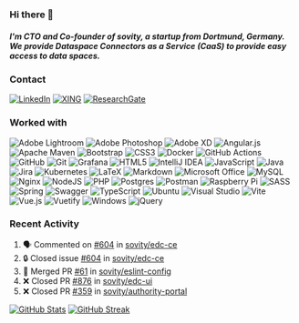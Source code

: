 ### Hi there 👋

##### I'm CTO and Co-founder of sovity, a startup from Dortmund, Germany. We provide Dataspace Connectors as a Service (CaaS) to provide easy access to data spaces.

### Contact

[![LinkedIn](https://img.shields.io/badge/LinkedIn-%230077B5.svg?style=flat-square&logo=linkedin&logoColor=white)](https://www.linkedin.com/in/SebastianOpriel)
[![XING](https://img.shields.io/badge/xing-%23006567.svg?style=flat-square&logo=xing&logoColor=white)](https://www.xing.com/profile/Sebastian_Opriel)
[![ResearchGate](https://img.shields.io/badge/ResearchGate-00CCBB?style=flat-square&logo=ResearchGate&logoColor=white)](https://www.researchgate.net/profile/Sebastian-Opriel)

### Worked with

![Adobe Lightroom](https://img.shields.io/badge/Adobe%20Lightroom-31A8FF.svg?style=flat-square&logo=Adobe%20Lightroom&logoColor=white)
![Adobe Photoshop](https://img.shields.io/badge/Adobe%20Photoshop-%2331A8FF.svg?style=flat-square&logo=adobe%20photoshop&logoColor=white)
![Adobe XD](https://img.shields.io/badge/Adobe%20XD-470137?style=flat-square&logo=Adobe%20XD&logoColor=#FF61F6)
![Angular.js](https://img.shields.io/badge/angular.js-%23E23237.svg?style=flat-square&logo=angularjs&logoColor=white)
![Apache Maven](https://img.shields.io/badge/Apache%20Maven-C71A36?style=flat-square&logo=Apache%20Maven&logoColor=white)
![Bootstrap](https://img.shields.io/badge/Bootstrap-%23563D7C.svg?style=flat-square&logo=bootstrap&logoColor=white)
![CSS3](https://img.shields.io/badge/CSS3-%231572B6.svg?style=flat-square&logo=css3&logoColor=white)
![Docker](https://img.shields.io/badge/Docker-%230db7ed.svg?style=flat-square&logo=docker&logoColor=white)
![GitHub Actions](https://img.shields.io/badge/GitHub%20Actions-%232671E5.svg?style=flat-square&logo=githubactions&logoColor=white)
![GitHub](https://img.shields.io/badge/GitHub-%23121011.svg?style=flat-square&logo=github&logoColor=white)
![Git](https://img.shields.io/badge/Git-%23F05033.svg?style=flat-square&logo=git&logoColor=white)
![Grafana](https://img.shields.io/badge/grafana-%23F46800.svg?style=flat-square&logo=grafana&logoColor=white)
![HTML5](https://img.shields.io/badge/HTML5-%23E34F26.svg?style=flat-square&logo=html5&logoColor=white)
![IntelliJ IDEA](https://img.shields.io/badge/IntelliJIDEA-000000.svg?style=flat-square&logo=intellij-idea&logoColor=white)
![JavaScript](https://img.shields.io/badge/JavaScript-%23323330.svg?style=flat-square&logo=javascript&logoColor=%23F7DF1E)
![Java](https://img.shields.io/badge/Java-%23ED8B00.svg?style=flat-square&logo=java&logoColor=white)
![Jira](https://img.shields.io/badge/Jira-%230A0FFF.svg?style=flat-square&logo=jira&logoColor=white)
![Kubernetes](https://img.shields.io/badge/Kubernetes-%23326ce5.svg?style=flat-square&logo=kubernetes&logoColor=white)
![LaTeX](https://img.shields.io/badge/LaTeX-%23008080.svg?style=flat-square&logo=latex&logoColor=white)
![Markdown](https://img.shields.io/badge/Markdown-%23000000.svg?style=flat-square&logo=markdown&logoColor=white)
![Microsoft Office](https://img.shields.io/badge/Microsoft_Office-D83B01?style=flat-square&logo=microsoft-office&logoColor=white)
![MySQL](https://img.shields.io/badge/MySQL-%2300f.svg?style=flat-square&logo=mysql&logoColor=white)
![Nginx](https://img.shields.io/badge/nginx-%23009639.svg?style=flat-square&logo=nginx&logoColor=white)
![NodeJS](https://img.shields.io/badge/Node.js-6DA55F?style=flat-square&logo=node.js&logoColor=white)
![PHP](https://img.shields.io/badge/php-%23777BB4.svg?style=flat-square&logo=php&logoColor=white)
![Postgres](https://img.shields.io/badge/PostgreSQL-%23316192.svg?style=flat-square&logo=postgresql&logoColor=white)
![Postman](https://img.shields.io/badge/Postman-FF6C37?style=flat-square&logo=postman&logoColor=white)
![Raspberry Pi](https://img.shields.io/badge/-RaspberryPi-C51A4A?style=flat-square&logo=Raspberry-Pi)
![SASS](https://img.shields.io/badge/SASS-hotpink.svg?style=flat-square&logo=SASS&logoColor=white)
![Spring](https://img.shields.io/badge/Spring-%236DB33F.svg?style=flat-square&logo=spring&logoColor=white)
![Swagger](https://img.shields.io/badge/-Swagger-%23Clojure?style=flat-square&logo=swagger&logoColor=white)
![TypeScript](https://img.shields.io/badge/typescript-%23007ACC.svg?style=flat-square&logo=typescript&logoColor=white)
![Ubuntu](https://img.shields.io/badge/Ubuntu-E95420?style=flat-square&logo=ubuntu&logoColor=white)
![Visual Studio](https://img.shields.io/badge/Visual%20Studio-5C2D91.svg?style=flat-square&logo=visual-studio&logoColor=white)
![Vite](https://img.shields.io/badge/vite-%23646CFF.svg?style=flat-square&logo=vite&logoColor=white)
![Vue.js](https://img.shields.io/badge/VueJS-%2335495e.svg?style=flat-square&logo=vuedotjs&logoColor=%234FC08D)
![Vuetify](https://img.shields.io/badge/Vuetify-1867C0?style=flat-square&logo=vuetify&logoColor=AEDDFF)
![Windows](https://img.shields.io/badge/Windows-0078D6?style=flat-square&logo=windows&logoColor=white)
![jQuery](https://img.shields.io/badge/jquery-%230769AD.svg?style=flat-square&logo=jquery&logoColor=white)

### Recent Activity

<!--START_SECTION:activity-->
1. 🗣 Commented on [#604](https://github.com/sovity/edc-ce/issues/604#issuecomment-2450799066) in [sovity/edc-ce](https://github.com/sovity/edc-ce)
2. 🔒 Closed issue [#604](https://github.com/sovity/edc-ce/issues/604) in [sovity/edc-ce](https://github.com/sovity/edc-ce)
3. 🎉 Merged PR [#61](https://github.com/sovity/eslint-config/pull/61) in [sovity/eslint-config](https://github.com/sovity/eslint-config)
4. ❌ Closed PR [#876](https://github.com/sovity/edc-ui/pull/876) in [sovity/edc-ui](https://github.com/sovity/edc-ui)
5. ❌ Closed PR [#359](https://github.com/sovity/authority-portal/pull/359) in [sovity/authority-portal](https://github.com/sovity/authority-portal)
<!--END_SECTION:activity-->

[![GitHub Stats](https://github-readme-stats.vercel.app/api?username=SebastianOpriel&title_color=26B9D1&border_color=F1F0F0&border_radius=3&show_icons=true&icon_color=26B9D1&custom_title=GitHub%20Stats&include_all_commits=true&hide_rank=true)](https://github.com/anuraghazra/github-readme-stats)
[![GitHub Streak](https://github-readme-streak-stats.herokuapp.com/?user=SebastianOpriel&ring=26B9D1&fire=26B9D1&currStreakLabel=26B9D1)](https://git.io/streak-stats)
